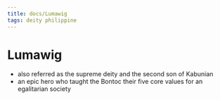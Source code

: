 ```yaml
---
title: docs/Lumawig
tags: deity philippine
---
```


# Lumawig
- also referred as the supreme deity and the second son of Kabunian
- an epic hero who taught the Bontoc their five core values for an egalitarian society